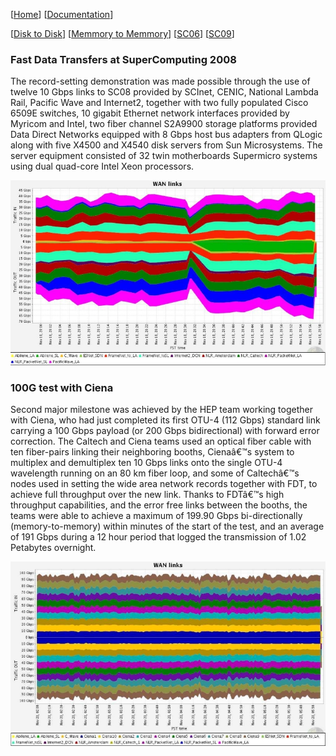 [[Home](index.md)]   [[Documentation](doc-fdt-ddcopy.md)]

[[Disk to Disk](perf-disk-to-disk.md)]   [[Memmory to Memmory](perf-memory-to-memory.md)]   [[SC06](perf-sc06.md)]   [[SC09](perf-sc09.md)]

### Fast Data Transfers at SuperComputing 2008
The record-setting demonstration was made possible through the use of twelve 10 Gbps links to SC08 provided by SCInet, CENIC, National Lambda Rail, Pacific Wave and Internet2, together with two fully populated Cisco 6509E switches, 10 gigabit Ethernet network interfaces provided by Myricom and Intel, two fiber channel S2A9900 storage platforms provided Data Direct Networks equipped with 8 Gbps host bus adapters from QLogic along with five X4500 and X4540 disk servers from Sun Microsystems. The server equipment consisted of 32 twin motherboards Supermicro systems using dual quad-core Intel Xeon processors.

![FDT @ SC08 Image](/img/results08_1.jpg)

### 100G test with Ciena

Second major milestone was achieved by the HEP team working together with Ciena, who had just completed its first OTU-4 (112 Gbps) standard link carrying a 100 Gbps payload (or 200 Gbps bidirectional) with forward error correction. The Caltech and Ciena teams used an optical fiber cable with ten fiber-pairs linking their neighboring booths, Cienaâ€™s system to multiplex and demultiplex ten 10 Gbps links onto the single OTU-4 wavelength running on an 80 km fiber loop, and some of Caltechâ€™s nodes used in setting the wide area network records together with FDT, to achieve full throughput over the new link. Thanks to FDTâ€™s high throughput capabilities, and the error free links between the booths, the teams were able to achieve a maximum of 199.90 Gbps bi-directionally (memory-to-memory) within minutes of the start of the test, and an average of 191 Gbps during a 12 hour period that logged the transmission of 1.02 Petabytes overnight. 

![FDT @ SC08 Image](/img/ciena_sc08_1.jpg)
